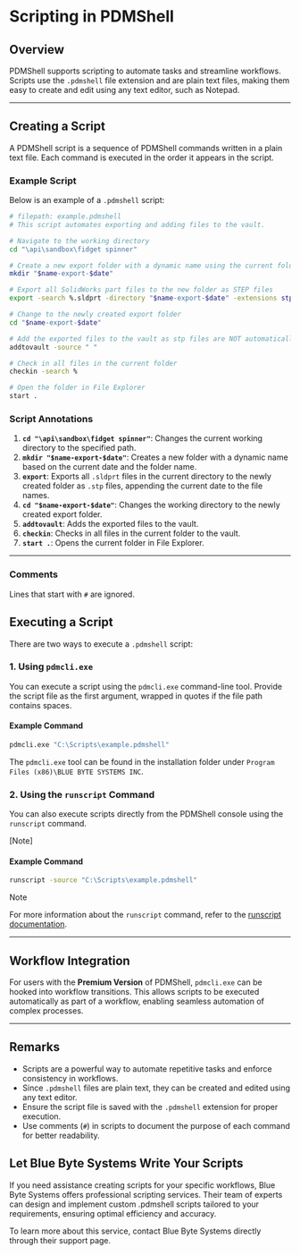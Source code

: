 # Scripting in PDMShell

## Overview
PDMShell supports scripting to automate tasks and streamline workflows. Scripts use the `.pdmshell` file extension and are plain text files, making them easy to create and edit using any text editor, such as Notepad.

---

## Creating a Script
A PDMShell script is a sequence of PDMShell commands written in a plain text file. Each command is executed in the order it appears in the script.

### Example Script
Below is an example of a `.pdmshell` script:

```bash
# filepath: example.pdmshell
# This script automates exporting and adding files to the vault.

# Navigate to the working directory
cd "\api\sandbox\fidget spinner"

# Create a new export folder with a dynamic name using the current folder
mkdir "$name-export-$date"

# Export all SolidWorks part files to the new folder as STEP files
export -search %.sldprt -directory "$name-export-$date" -extensions stp -name $namewithoutextension-$yyyy-$mm-$dd

# Change to the newly created export folder
cd "$name-export-$date"

# Add the exported files to the vault as stp files are NOT automatically added
addtovault -source " "

# Check in all files in the current folder
checkin -search %

# Open the folder in File Explorer
start .
```

### Script Annotations
1. **`cd "\api\sandbox\fidget spinner"`**: Changes the current working directory to the specified path.
2. **`mkdir "$name-export-$date"`**: Creates a new folder with a dynamic name based on the current date and the folder name.
3. **`export`**: Exports all `.sldprt` files in the current directory to the newly created folder as `.stp` files, appending the current date to the file names.
4. **`cd "$name-export-$date"`**: Changes the working directory to the newly created export folder.
5. **`addtovault`**: Adds the exported files to the vault.
6. **`checkin`**: Checks in all files in the current folder to the vault.
7. **`start .`**: Opens the current folder in File Explorer.

---

### Comments

Lines that start with `#` are ignored.

## Executing a Script
There are two ways to execute a `.pdmshell` script:

### 1. Using `pdmcli.exe`
You can execute a script using the `pdmcli.exe` command-line tool. Provide the script file as the first argument, wrapped in quotes if the file path contains spaces.

#### Example Command
```bash
pdmcli.exe "C:\Scripts\example.pdmshell"
```

The `pdmcli.exe` tool can be found in the installation folder under `Program Files (x86)\BLUE BYTE SYSTEMS INC`.

### 2. Using the `runscript` Command
You can also execute scripts directly from the PDMShell console using the `runscript` command.

[Note]

#### Example Command
```bash
runscript -source "C:\Scripts\example.pdmshell"
```
> [!NOTE]
> For more information about the `runscript` command, refer to the [runscript documentation](RUNSCRIPT.html).

---

## Workflow Integration
For users with the **Premium Version** of PDMShell, `pdmcli.exe` can be hooked into workflow transitions. This allows scripts to be executed automatically as part of a workflow, enabling seamless automation of complex processes.

---

## Remarks
- Scripts are a powerful way to automate repetitive tasks and enforce consistency in workflows.
- Since `.pdmshell` files are plain text, they can be created and edited using any text editor.
- Ensure the script file is saved with the `.pdmshell` extension for proper execution.
- Use comments (`#`) in scripts to document the purpose of each command for better readability.


## Let Blue Byte Systems Write Your Scripts
If you need assistance creating scripts for your specific workflows, Blue Byte Systems offers professional scripting services. Their team of experts can design and implement custom .pdmshell scripts tailored to your requirements, ensuring optimal efficiency and accuracy.

To learn more about this service, contact Blue Byte Systems directly through their support page.